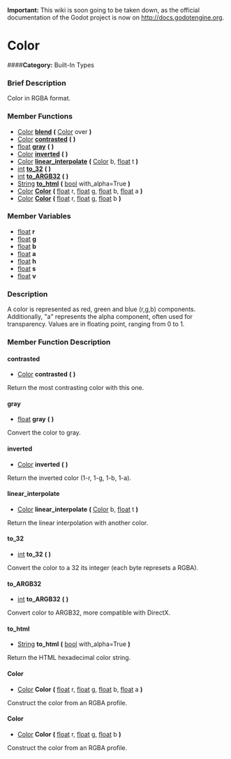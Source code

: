 **Important:** This wiki is soon going to be taken down, as the official documentation of the Godot project is now on http://docs.godotengine.org.

#  Color  
####**Category:** Built-In Types

###  Brief Description  
Color in RGBA format.

###  Member Functions 
  * [Color](class_color)  **[blend](#blend)**  **(** [Color](class_color) over  **)**
  * [Color](class_color)  **[contrasted](#contrasted)**  **(** **)**
  * [float](class_float)  **[gray](#gray)**  **(** **)**
  * [Color](class_color)  **[inverted](#inverted)**  **(** **)**
  * [Color](class_color)  **[linear&#95;interpolate](#linear_interpolate)**  **(** [Color](class_color) b, [float](class_float) t  **)**
  * [int](class_int)  **[to&#95;32](#to_32)**  **(** **)**
  * [int](class_int)  **[to&#95;ARGB32](#to_ARGB32)**  **(** **)**
  * [String](class_string)  **[to&#95;html](#to_html)**  **(** [bool](class_bool) with_alpha=True  **)**
  * [Color](class_color)  **[Color](#Color)**  **(** [float](class_float) r, [float](class_float) g, [float](class_float) b, [float](class_float) a  **)**
  * [Color](class_color)  **[Color](#Color)**  **(** [float](class_float) r, [float](class_float) g, [float](class_float) b  **)**

###  Member Variables  
  * [float](class_float) **r**
  * [float](class_float) **g**
  * [float](class_float) **b**
  * [float](class_float) **a**
  * [float](class_float) **h**
  * [float](class_float) **s**
  * [float](class_float) **v**

###  Description  
A color is represented as red, green and blue (r,g,b) components. Additionally, "a" represents the alpha component, often used for transparency. Values are in floating point, ranging from 0 to 1.

###  Member Function Description  

#### <a name="contrasted">contrasted</a>
  * [Color](class_color)  **contrasted**  **(** **)**

Return the most contrasting color with this one.

#### <a name="gray">gray</a>
  * [float](class_float)  **gray**  **(** **)**

Convert the color to gray.

#### <a name="inverted">inverted</a>
  * [Color](class_color)  **inverted**  **(** **)**

Return the inverted color (1-r, 1-g, 1-b, 1-a).

#### <a name="linear_interpolate">linear_interpolate</a>
  * [Color](class_color)  **linear&#95;interpolate**  **(** [Color](class_color) b, [float](class_float) t  **)**

Return the linear interpolation with another color.

#### <a name="to_32">to_32</a>
  * [int](class_int)  **to&#95;32**  **(** **)**

Convert the color to a 32 its integer (each byte represets a RGBA).

#### <a name="to_ARGB32">to_ARGB32</a>
  * [int](class_int)  **to&#95;ARGB32**  **(** **)**

Convert color to ARGB32, more compatible with DirectX.

#### <a name="to_html">to_html</a>
  * [String](class_string)  **to&#95;html**  **(** [bool](class_bool) with_alpha=True  **)**

Return the HTML hexadecimal color string.

#### <a name="Color">Color</a>
  * [Color](class_color)  **Color**  **(** [float](class_float) r, [float](class_float) g, [float](class_float) b, [float](class_float) a  **)**

Construct the color from an RGBA profile.

#### <a name="Color">Color</a>
  * [Color](class_color)  **Color**  **(** [float](class_float) r, [float](class_float) g, [float](class_float) b  **)**

Construct the color from an RGBA profile.
